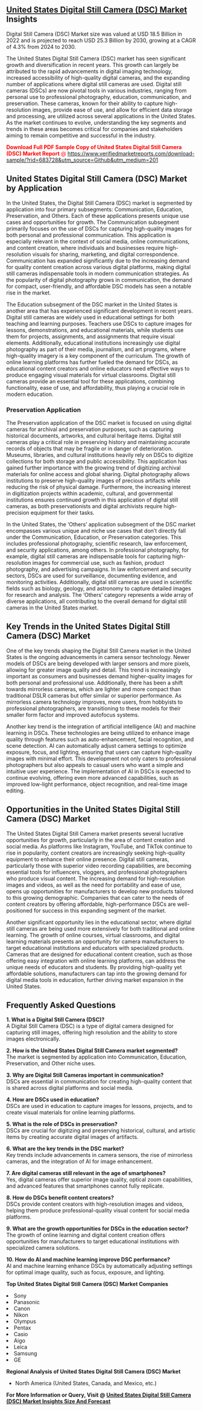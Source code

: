 <h2><a href="https://www.verifiedmarketreports.com/download-sample/?rid=683728&amp;utm_source=Github&amp;utm_medium=201" target="_blank">United States Digital Still Camera (DSC) Market</a> Insights</h2><p>Digital Still Camera (DSC) Market size was valued at USD 18.5 Billion in 2022 and is projected to reach USD 25.3 Billion by 2030, growing at a CAGR of 4.3% from 2024 to 2030.</p><p><p>The United States Digital Still Camera (DSC) market has seen significant growth and diversification in recent years. This growth can largely be attributed to the rapid advancements in digital imaging technology, increased accessibility of high-quality digital cameras, and the expanding number of applications where digital still cameras are used. Digital still cameras (DSCs) are now pivotal tools in various industries, ranging from personal use to professional photography, education, communication, and preservation. These cameras, known for their ability to capture high-resolution images, provide ease of use, and allow for efficient data storage and processing, are utilized across several applications in the United States. As the market continues to evolve, understanding the key segments and trends in these areas becomes critical for companies and stakeholders aiming to remain competitive and successful in the industry. <p><span class=""><span style="color: #ff0000;"><strong>Download Full PDF Sample Copy of United States Digital Still Camera (DSC) Market Report</strong> @ </span><a href="https://www.verifiedmarketreports.com/download-sample/?rid=683728&amp;utm_source=Github&amp;utm_medium=201" target="_blank">https://www.verifiedmarketreports.com/download-sample/?rid=683728&amp;utm_source=Github&amp;utm_medium=201</a></span></p><h2>United States Digital Still Camera (DSC) Market by Application</h2><p>In the United States, the Digital Still Camera (DSC) market is segmented by application into four primary subsegments: Communication, Education, Preservation, and Others. Each of these applications presents unique use cases and opportunities for growth. The Communication subsegment primarily focuses on the use of DSCs for capturing high-quality images for both personal and professional communication. This application is especially relevant in the context of social media, online communications, and content creation, where individuals and businesses require high-resolution visuals for sharing, marketing, and digital correspondence. Communication has expanded significantly due to the increasing demand for quality content creation across various digital platforms, making digital still cameras indispensable tools in modern communication strategies. As the popularity of digital photography grows in communication, the demand for compact, user-friendly, and affordable DSC models has seen a notable rise in the market.</p><p>The Education subsegment of the DSC market in the United States is another area that has experienced significant development in recent years. Digital still cameras are widely used in educational settings for both teaching and learning purposes. Teachers use DSCs to capture images for lessons, demonstrations, and educational materials, while students use them for projects, assignments, and assignments that require visual elements. Additionally, educational institutions increasingly use digital photography as part of their media, journalism, and art programs, where high-quality imagery is a key component of the curriculum. The growth of online learning platforms has further fueled the demand for DSCs, as educational content creators and online educators need effective ways to produce engaging visual materials for virtual classrooms. Digital still cameras provide an essential tool for these applications, combining functionality, ease of use, and affordability, thus playing a crucial role in modern education.</p><h3>Preservation Application</h3><p>The Preservation application of the DSC market is focused on using digital cameras for archival and preservation purposes, such as capturing historical documents, artworks, and cultural heritage items. Digital still cameras play a critical role in preserving history and maintaining accurate records of objects that may be fragile or in danger of deterioration. Museums, libraries, and cultural institutions heavily rely on DSCs to digitize collections for both storage and public accessibility. This application has gained further importance with the growing trend of digitizing archival materials for online access and global sharing. Digital photography allows institutions to preserve high-quality images of precious artifacts while reducing the risk of physical damage. Furthermore, the increasing interest in digitization projects within academic, cultural, and governmental institutions ensures continued growth in this application of digital still cameras, as both preservationists and digital archivists require high-precision equipment for their tasks.</p><p>In the United States, the ‘Others’ application subsegment of the DSC market encompasses various unique and niche use cases that don’t directly fall under the Communication, Education, or Preservation categories. This includes professional photography, scientific research, law enforcement, and security applications, among others. In professional photography, for example, digital still cameras are indispensable tools for capturing high-resolution images for commercial use, such as fashion, product photography, and advertising campaigns. In law enforcement and security sectors, DSCs are used for surveillance, documenting evidence, and monitoring activities. Additionally, digital still cameras are used in scientific fields such as biology, geology, and astronomy to capture detailed images for research and analysis. The ‘Others’ category represents a wide array of diverse applications, all contributing to the overall demand for digital still cameras in the United States market.</p><h2>Key Trends in the United States Digital Still Camera (DSC) Market</h2><p>One of the key trends shaping the Digital Still Camera market in the United States is the ongoing advancements in camera sensor technology. Newer models of DSCs are being developed with larger sensors and more pixels, allowing for greater image quality and detail. This trend is increasingly important as consumers and businesses demand higher-quality images for both personal and professional use. Additionally, there has been a shift towards mirrorless cameras, which are lighter and more compact than traditional DSLR cameras but offer similar or superior performance. As mirrorless camera technology improves, more users, from hobbyists to professional photographers, are transitioning to these models for their smaller form factor and improved autofocus systems.</p><p>Another key trend is the integration of artificial intelligence (AI) and machine learning in DSCs. These technologies are being utilized to enhance image quality through features such as auto-enhancement, facial recognition, and scene detection. AI can automatically adjust camera settings to optimize exposure, focus, and lighting, ensuring that users can capture high-quality images with minimal effort. This development not only caters to professional photographers but also appeals to casual users who want a simple and intuitive user experience. The implementation of AI in DSCs is expected to continue evolving, offering even more advanced capabilities, such as improved low-light performance, object recognition, and real-time image editing.</p><h2>Opportunities in the United States Digital Still Camera (DSC) Market</h2><p>The United States Digital Still Camera market presents several lucrative opportunities for growth, particularly in the area of content creation and social media. As platforms like Instagram, YouTube, and TikTok continue to rise in popularity, content creators are increasingly seeking high-quality equipment to enhance their online presence. Digital still cameras, particularly those with superior video recording capabilities, are becoming essential tools for influencers, vloggers, and professional photographers who produce visual content. The increasing demand for high-resolution images and videos, as well as the need for portability and ease of use, opens up opportunities for manufacturers to develop new products tailored to this growing demographic. Companies that can cater to the needs of content creators by offering affordable, high-performance DSCs are well-positioned for success in this expanding segment of the market.</p><p>Another significant opportunity lies in the educational sector, where digital still cameras are being used more extensively for both traditional and online learning. The growth of online courses, virtual classrooms, and digital learning materials presents an opportunity for camera manufacturers to target educational institutions and educators with specialized products. Cameras that are designed for educational content creation, such as those offering easy integration with online learning platforms, can address the unique needs of educators and students. By providing high-quality yet affordable solutions, manufacturers can tap into the growing demand for digital media tools in education, further driving market expansion in the United States.</p><h2>Frequently Asked Questions</h2><p><strong>1. What is a Digital Still Camera (DSC)?</strong><br> A Digital Still Camera (DSC) is a type of digital camera designed for capturing still images, offering high resolution and the ability to store images electronically.</p><p><strong>2. How is the United States Digital Still Camera market segmented?</strong><br> The market is segmented by application into Communication, Education, Preservation, and Other niche uses.</p><p><strong>3. Why are Digital Still Cameras important in communication?</strong><br> DSCs are essential in communication for creating high-quality content that is shared across digital platforms and social media.</p><p><strong>4. How are DSCs used in education?</strong><br> DSCs are used in education to capture images for lessons, projects, and to create visual materials for online learning platforms.</p><p><strong>5. What is the role of DSCs in preservation?</strong><br> DSCs are crucial for digitizing and preserving historical, cultural, and artistic items by creating accurate digital images of artifacts.</p><p><strong>6. What are the key trends in the DSC market?</strong><br> Key trends include advancements in camera sensors, the rise of mirrorless cameras, and the integration of AI for image enhancement.</p><p><strong>7. Are digital cameras still relevant in the age of smartphones?</strong><br> Yes, digital cameras offer superior image quality, optical zoom capabilities, and advanced features that smartphones cannot fully replicate.</p><p><strong>8. How do DSCs benefit content creators?</strong><br> DSCs provide content creators with high-resolution images and videos, helping them produce professional-quality visual content for social media platforms.</p><p><strong>9. What are the growth opportunities for DSCs in the education sector?</strong><br> The growth of online learning and digital content creation offers opportunities for manufacturers to target educational institutions with specialized camera solutions.</p><p><strong>10. How do AI and machine learning improve DSC performance?</strong><br> AI and machine learning enhance DSCs by automatically adjusting settings for optimal image quality, such as focus, exposure, and lighting.</p></p><p><strong>Top United States Digital Still Camera (DSC) Market Companies</strong></p><div data-test-id=""><p><li>Sony</li><li> Panasonic</li><li> Canon</li><li> Nikon</li><li> Olympus</li><li> Pentax</li><li> Casio</li><li> Aigo</li><li> Leica</li><li> Samsung</li><li> GE</li></p><div><strong>Regional Analysis of&nbsp;United States Digital Still Camera (DSC) Market</strong></div><ul><li dir="ltr"><p dir="ltr">North America&nbsp;(United States, Canada, and Mexico, etc.)</p></li></ul><p><strong>For More Information or Query, Visit @&nbsp;</strong><strong><a href="https://www.verifiedmarketreports.com/product/digital-still-camera-dsc-market/?utm_source=Github&amp;utm_medium=201" target="_blank">United States Digital Still Camera (DSC) Market Insights Size And Forecast</a></strong></p></div>
